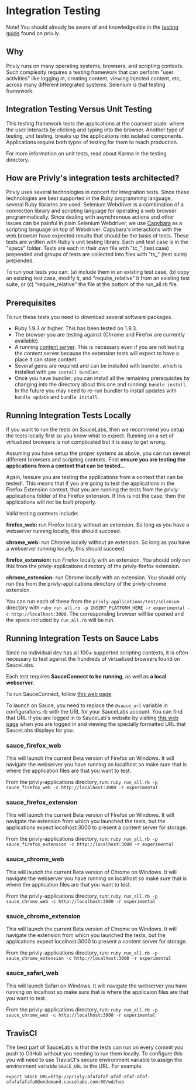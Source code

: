 # Integration Testing

Note! You should already be aware of and knowledgeable in the
[testing guide](https://priv.ly/pages/develop#Testing101)
found on priv.ly.

## Why

Privly runs on many operating systems, browsers, and scripting contexts. Such
complexity requires a testing framework that can perform "user activities"
like logging in, creating content, viewing injected content, etc, across
many different integrated systems. Selenium is that testing framework.

## Integration Testing Versus Unit Testing

This testing framework tests the applications at the coarsest scale: where the
user interacts by clicking and typing into the browser. Another
type of testing, unit testing, breaks up the applications into isolated components.
Applications require both types of testing for them to reach production.

For more information on unit tests, read about Karma in the testing directory.

## How are Privly's integration tests architected?

Privly uses several technologies in concert for integration tests.
Since these technologies are best supported in the Ruby programming language,
several Ruby libraries are used. Selenium Webdriver is a combination of
a connection library and scripting language for operating a web browser
programmatically. Since dealing with asynchronous actions and other
issues can be painful in plain Selenium Webdriver, we use
[Capybara](https://github.com/jnicklas/capybara) as a scripting language
on top of Webdriver. Capybara's interactions with the web browser have expected
results that should be the basis of tests. These tests are written with
Ruby's unit testing library. Each unit test case is in the "specs" folder.
Tests are each in their own file with "tc_" (test case) prepended and groups of
tests are collected into files with "ts_" (test suite) prepended.

To run your tests you can: (a) include them in an existing test case,
(b) copy an existing test case, modify it, and "require_relative"
it from an existing test suite, or (c) "require_relative" the file at the bottom
of the run_all.rb file.

## Prerequisites

To run these tests you need to download several software packages.

* Ruby 1.9.3 or higher. This has been tested on 1.9.3.
* The browser you are testing against (Chrome and Firefox are currently available).
* A running [content server](https://github.com/privly/privly-web). This is necessary
even if you are not testing the content server because the extension tests will
expect to have a place it can store content.
* Several gems are required and can be installed with bundler, which is installed
with `gem install bundler`.
* Once you have bundler, you can install all the remaining prerequisites by changing
into the directory about this one and running: `bundle install`. In the future you may
need to re-run bundler to install updates with `bundle update` and `bundle install`.

## Running Integration Tests Locally

If you want to run the tests on SauceLabs, then we recommend you setup the tests locally
first so you know what to expect. Running on a set of virtualized browsers is not
complicated but it is easy to get wrong.

Assuming you have setup the proper systems as above, you can run several different
browsers and scripting contexts. First **ensure you are testing the applications
from a context that can be tested...**

Again, !ensure you are testing the applications from a context that can be tested!.
This means that if you are going to test the applications in the Firefox Extension
context, that you are running the tests from the privly-applications folder of the
Firefox extension. If this is not the case, then the applications will not be built
properly.

Valid testing contexts include:

**firefox_web:** run Firefox locally without an extension. So long as you have
a webserver running locally, this should succeed.

**chrome_web:** run Chrome locally without an extension. So long as you have
a webserver running locally, this should succeed.

**firefox_extension:** run Firefox locally with an extension. You should only run
this from the privly-applications directory of the privly-firefox extension.

**chrome_extension:** run Chrome locally with an extension. You should only run
this from the privly-applications directory of the privly-chrome extension.

You can run each of these from the `privly-applications/test/selenium` directory with
`ruby run_all.rb -p INSERT_PLATFORM_HERE -r experimental -c http://localhost:3000`.
The corresponding browser will be opened and the specs included by `run_all.rb` will be run.

## Running Integration Tests on Sauce Labs

Since no individual dev has all 100+ supported scripting contexts, it is often
necessary to test against the hundreds of virtualized browsers found on SauceLabs.

Each test requires **SauceConnect to be running**, as well as **a local webserver.**

To run SauceConnect, follow [this web page](https://docs.saucelabs.com/reference/sauce-connect/).

To launch on Sauce, you need to replace the `@sauce_url` variable in configurations.rb
with the URL for your SauceLabs account. You can find that URL if you are logged
in to SauceLab's website by visiting [this web page](https://saucelabs.com/docs/ondemand/getting-started/env/ruby/se2/mac)
when you are logged in and viewing the specially formatted URL that SauceLabs
displays for you.

### sauce_firefox_web

This will launch the current Beta version of Firefox on Windows. It will navigate the
webserver you have running on localhost so make sure that is where the application files are that you want to test.

From the privly-applications directory, run: `ruby run_all.rb -p sauce_firefox_web -c http://localhost:3000 -r experimental`

### sauce_firefox_extension

This will launch the current Beta version of Firefox on Windows. It will navigate the
extension from which you launched the tests, but the applications expect localhost:3000 to present a content server for storage.

From the privly-applications directory, run: `ruby run_all.rb -p sauce_firefox_extension -c http://localhost:3000 -r experimental`

### sauce_chrome_web

This will launch the current Beta version of Chrome on Windows. It will navigate the
webserver you have running on localhost so make sure that is where the application files are that you want to test.

From the privly-applications directory, run: `ruby run_all.rb -p sauce_chrome_web -c http://localhost:3000 -r experimental`

### sauce_chrome_extension

This will launch the current Beta version of Chrome on Windows. It will navigate the
extension from which you launched the tests, but the applications expect localhost:3000 to present a content server for storage.

From the privly-applications directory, run: `ruby run_all.rb -p sauce_chrome_extension -c http://localhost:3000 -r experimental`

### sauce_safari_web

This will launch Safari on Windows. It will navigate the
webserver you have running on localhost so make sure that is where the applicaion files are that you want to test.

From the privly-applications directory, run: `ruby run_all.rb -p sauce_chrome_web -c http://localhost:3000 -r experimental`

## TravisCI

The best part of SauceLabs is that the tests can run on every commit you push
to GitHub without you needing to run them locally. To configure this you will need
to use TravisCI's secure environment variable to assign the environment variable
`SAUCE_URL` to the URL. For example:

    export SAUCE_URL=http://privly:afafafaf-afaf-afaf-afaf-afafafafafa0@ondemand.saucelabs.com:80/wd/hub

